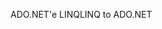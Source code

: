 <span data-ttu-id="0e4a8-101">ADO.NET'e LINQ</span><span class="sxs-lookup"><span data-stu-id="0e4a8-101">LINQ to ADO.NET</span></span>
